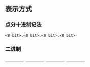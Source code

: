 ##  表示方式
###   点分十进制记法
`<8 bit>.<8 bit>.<8 bit>.<8 bit>` 



###   二进制 
`________ ________ ________ ________` 
